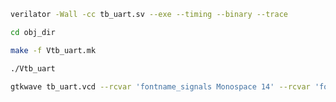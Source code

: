 ```bash
verilator -Wall -cc tb_uart.sv --exe --timing --binary --trace
```
```bash
cd obj_dir
```
```bash
make -f Vtb_uart.mk
```
```bash
./Vtb_uart
```
```bash
gtkwave tb_uart.vcd --rcvar 'fontname_signals Monospace 14' --rcvar 'fontname_waves Monospace 14'
```